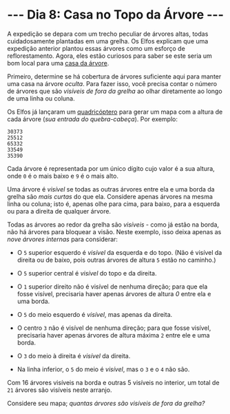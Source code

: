 # --- Dia 8: Casa no Topo da Árvore ---

A expedição se depara com um trecho peculiar de árvores altas, todas cuidadosamente plantadas em uma grelha. Os Elfos explicam que uma expedição anterior plantou essas árvores como um esforço de reflorestamento. Agora, eles estão curiosos para saber se este seria um bom local para uma [casa da árvore](https://pt.wikipedia.org/wiki/Casa_da_%C3%A1rvore).

Primeiro, determine se há cobertura de árvores suficiente aqui para manter uma casa na árvore *oculta*. Para fazer isso, você precisa contar o número de árvores que são *visíveis de fora da grelha* ao olhar diretamente ao longo de uma linha ou coluna.

Os Elfos já lançaram um [quadricóptero](https://pt.wikipedia.org/wiki/Quadrotor) para gerar um mapa com a altura de cada árvore (*sua entrada do quebra-cabeça*). Por exemplo:

```
30373
25512
65332
33549
35390

```

Cada árvore é representada por um único dígito cujo valor é a sua altura, onde `0` é o mais baixo e `9` é o mais alto.

Uma árvore é *visível* se todas as outras árvores entre ela e uma borda da grelha são *mais curtas* do que ela. Considere apenas árvores na mesma linha ou coluna; isto é, apenas olhe para cima, para baixo, para a esquerda ou para a direita de qualquer árvore.

Todas as árvores ao redor da grelha são *visíveis* - como já estão na borda, não há árvores para bloquear a visão. Neste exemplo, isso deixa apenas as *nove árvores internas* para considerar:


  - O `5` superior esquerdo é *visível* da esquerda e do topo. (Não é visível da direita ou de baixo, pois outras árvores de altura `5` estão no caminho.)

  - O `5` superior central é *visível* do topo e da direita.

  - O `1` superior direito não é visível de nenhuma direção; para que ela fosse visível, precisaria haver apenas árvores de altura *0* entre ela e uma borda.

  - O `5` do meio esquerdo é *visível*, mas apenas da direita.

  - O centro `3` não é visível de nenhuma direção; para que fosse visível, precisaria haver apenas árvores de altura máxima `2` entre ele e uma borda.

  - O `3` do meio à direita é *visível* da direita.

  - Na linha inferior, o `5` do meio é *visível*, mas o `3` e o `4` não são.


Com 16 árvores visíveis na borda e outras 5 visíveis no interior, um total de `21` árvores são visíveis neste arranjo.

Considere seu mapa; *quantas árvores são visíveis de fora da grelha?*

